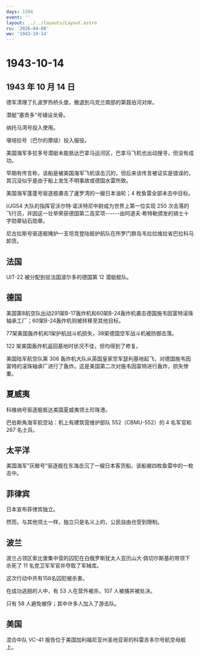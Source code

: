 ```yaml
---
days: 1504
event: ''
layout: ../../layouts/Layout.astro
ru: '2026-04-08'
ww: '1943-10-14'
---
```


# 1943-10-14

## 1943 年 10 月 14 日

德军清理了扎波罗热桥头堡，撤退到乌克兰南部的第聂伯河对岸。

潜艇"塞贡多"号铺设龙骨。

纳托马湾号投入使用。

堪培拉号（巴尔的摩级）投入服役。

美国海军多拉多号潜艇未能抵达巴拿马运河区，巴拿马飞机也出动搜寻，但没有成功。

早期有传言称，该船是被美国海军飞机误击沉的，但后来该传言被证实是错误的，其沉没似乎是由于船上发生不明事故或德国水雷所致。

美国海军蓬蓬号驱逐舰袭击了暹罗湾的一艘日本油轮；4 枚鱼雷全部未击中目标。

I/JG54 大队的指挥官沃尔特·诺沃特尼中尉成为世界上第一位实现 250
次击落的飞行员，并因这一壮举荣获德国第二高奖项------由阿道夫·希特勒颁发的骑士十字勋章钻石勋章。

尼古拉斯号驱逐舰掩护一支坦克登陆舰护航队在所罗门群岛韦拉拉维拉省巴拉科马卸货。

## 法国

UIT-22 被分配到驻法国波尔多的德国第 12 潜艇舰队。

## 德国

美国第8航空队出动291架B-17轰炸机和60架B-24轰炸机袭击德国施韦因富特滚珠轴承工厂；60架B-24轰炸机则被转移至其他目标。

77架美国轰炸机和1架护航战斗机损失，38架德国空军战斗机被防御击落。

122 架美国轰炸机返回基地时状况不佳，但均得到了修复。

美国陆军航空队第 306
轰炸机大队从英国皇家空军瑟利基地起飞，对德国施韦因富特的滚珠轴承厂进行了轰炸。这是美国第二次对施韦因富特进行轰炸，损失惨重。

## 夏威夷

科维纳号驱逐舰抵达美国夏威夷领土珍珠港。

巴伯斯角海军航空站：机上有建筑营维护部队 552（CBMU-552）的 4 名军官和
267 名士兵。

## 太平洋

美国海军"灰鲸号"驱逐舰在东海击沉了一艘日本客货船，该船被四枚鱼雷中的一枚击中。

## 菲律宾

日本宣布菲律宾独立。

然而，与其他领土一样，独立只是名义上的，公民自由也受到限制。

## 波兰

波兰占领区索比堡集中营的囚犯在白俄罗斯犹太人亚历山大·佩切尔斯基的带领下杀死了
11 名党卫军军官并夺取了军械库。

这次行动中共有158名囚犯被杀害。

在成功逃脱的人中，有 53 人在营外被杀，107 人被捕并被处决。

只有 58 人避免被俘；其中许多人加入了游击队。

## 美国

混合中队 VC-41
报告位于美国加利福尼亚州圣地亚哥的科雷吉多尔号航空母舰上。